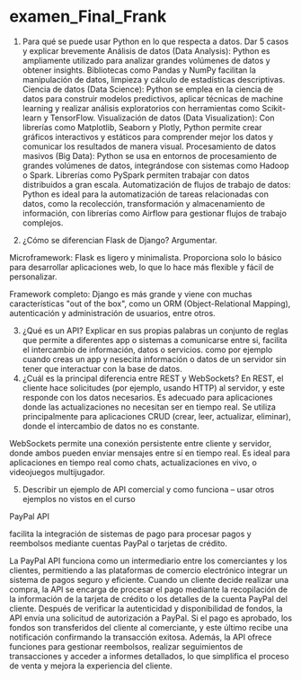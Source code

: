 # examen_Final_Frank

1. Para qué se puede usar Python en lo que respecta a datos. Dar 5 casos y explicar 
brevemente
Análisis de datos (Data Analysis):
Python es ampliamente utilizado para analizar grandes volúmenes de datos y obtener insights. Bibliotecas como Pandas y NumPy facilitan la manipulación de datos, limpieza y cálculo de estadísticas descriptivas.
Ciencia de datos (Data Science):
Python se emplea en la ciencia de datos para construir modelos predictivos, aplicar técnicas de machine learning y realizar análisis exploratorios con herramientas como Scikit-learn y TensorFlow.
Visualización de datos (Data Visualization):
Con librerías como Matplotlib, Seaborn y Plotly, Python permite crear gráficos interactivos y estáticos para comprender mejor los datos y comunicar los resultados de manera visual.
Procesamiento de datos masivos (Big Data):
Python se usa en entornos de procesamiento de grandes volúmenes de datos, integrándose con sistemas como Hadoop o Spark. Librerías como PySpark permiten trabajar con datos distribuidos a gran escala.
Automatización de flujos de trabajo de datos:
Python es ideal para la automatización de tareas relacionadas con datos, como la recolección, transformación y almacenamiento de información, con librerías como Airflow para gestionar flujos de trabajo complejos.

2. ¿Cómo se diferencian Flask de Django? Argumentar.

Microframework: Flask es ligero y minimalista. Proporciona solo lo básico para desarrollar aplicaciones web, lo que lo hace más flexible y fácil de personalizar.

Framework completo: Django es más grande y viene con muchas características "out of the box", como un ORM (Object-Relational Mapping), autenticación y administración de usuarios, entre otros.

3. ¿Qué es un API? Explicar en sus propias palabras
un conjunto de reglas que permite a diferentes app o sistemas a comunicarse entre si, facilita el intercambio de información, datos o servicios. como por ejemplo cuando creas un app y nesecita información o datos de un servidor sin tener que interactuar con la base de datos.
4. ¿Cuál es la principal diferencia entre REST y WebSockets?
En REST, el cliente hace solicitudes (por ejemplo, usando HTTP) al servidor, y este responde con los datos necesarios. Es adecuado para aplicaciones donde las actualizaciones no necesitan ser en tiempo real.
Se utiliza principalmente para aplicaciones CRUD (crear, leer, actualizar, eliminar), donde el intercambio de datos no es constante.

WebSockets permite una conexión persistente entre cliente y servidor, donde ambos pueden enviar mensajes entre sí en tiempo real.
Es ideal para aplicaciones en tiempo real como chats, actualizaciones en vivo, o videojuegos multijugador.

5. Describir un ejemplo de API comercial y como funciona – usar otros ejemplos no vistos 
en el curso

PayPal API

facilita la integración de sistemas de pago para procesar pagos y reembolsos mediante cuentas PayPal o tarjetas de crédito.

La PayPal API funciona como un intermediario entre los comerciantes y los clientes, permitiendo a las plataformas de comercio electrónico integrar un sistema de pagos seguro y eficiente. Cuando un cliente decide realizar una compra, la API se encarga de procesar el pago mediante la recopilación de la información de la tarjeta de crédito o los detalles de la cuenta PayPal del cliente. Después de verificar la autenticidad y disponibilidad de fondos, la API envía una solicitud de autorización a PayPal. Si el pago es aprobado, los fondos son transferidos del cliente al comerciante, y este último recibe una notificación confirmando la transacción exitosa. Además, la API ofrece funciones para gestionar reembolsos, realizar seguimientos de transacciones y acceder a informes detallados, lo que simplifica el proceso de venta y mejora la experiencia del cliente.
